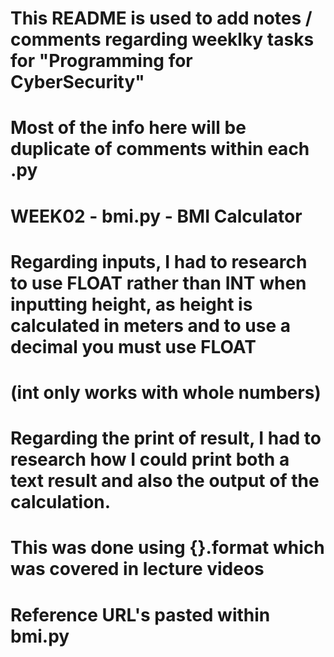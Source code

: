 # This README is used to add notes / comments regarding weeklky tasks for "Programming for CyberSecurity"
# Most of the info here will be duplicate of comments within each .py
#
# WEEK02 - bmi.py - BMI Calculator
# Regarding inputs, I had to research to use FLOAT rather than INT when inputting height, as height is calculated in meters and to use a decimal you must use FLOAT
# (int only works with whole numbers)
# Regarding the print of result, I had to research how I could print both a text result and also the output of the calculation.
# This was done using {}.format which was covered in lecture videos
# Reference URL's pasted within bmi.py
